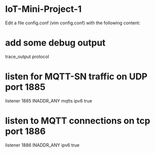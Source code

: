 # IoT-Mini-Project-1

Edit a file config.conf (vim config.conf) with the following content:

# add some debug output
trace_output protocol
   
# listen for MQTT-SN traffic on UDP port 1885
listener 1885 INADDR_ANY mqtts
  ipv6 true
   
# listen to MQTT connections on tcp port 1886
listener 1886 INADDR_ANY
  ipv6 true
